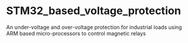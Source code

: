 # STM32_based_voltage_protection
An under-voltage and over-voltage protection for industrial loads using ARM based micro-processors to control magnetic relays
